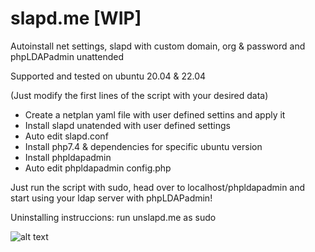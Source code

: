 # slapd.me [WIP]
Autoinstall net settings, slapd with custom domain, org &amp; password  and phpLDAPadmin unattended

Supported and tested on ubuntu 20.04 & 22.04

(Just modify the first lines of the script with your desired data)

- Create a netplan yaml file with user defined settins and apply it
- Install slapd unatended with user defined settings
- Auto edit slapd.conf
- Install php7.4 & dependencies for specific ubuntu version
- Install phpldapadmin
- Auto edit phpldapadmin config.php

Just run the script with sudo, head over to localhost/phpldapadmin and start using your ldap server with phpLDAPadmin!

Uninstalling instruccions: run unslapd.me as sudo

![alt text](https://pics.freeicons.io/premium/hand-slap-slapping-pictogram-icon-124063-256.png)

